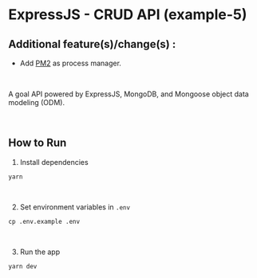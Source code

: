 # ExpressJS - CRUD API (example-5)

## Additional feature(s)/change(s) :

- Add [PM2](https://github.com/Unitech/pm2) as process manager.

<br />

A goal API powered by ExpressJS, MongoDB, and Mongoose object data modeling (ODM).

<br />

## How to Run

1. Install dependencies

```
yarn
```

<br />

2. Set environment variables in `.env`

```
cp .env.example .env
```

<br />

3. Run the app

```
yarn dev
```
